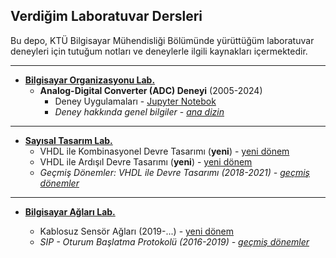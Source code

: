 ## Verdiğim Laboratuvar Dersleri
Bu depo, KTÜ Bilgisayar Mühendisliği Bölümünde yürüttüğüm laboratuvar deneyleri için tutuğum notları ve deneylerle ilgili kaynakları içermektedir.

---

* **[Bilgisayar Organizasyonu Lab.](1_computer_org_lab/)**
  * **Analog-Digital Converter (ADC) Deneyi** (2005-2024)
    * Deney Uygulamaları - [Jupyter Notebok](1_computer_org_lab/adc/analog_digital_converter(ADC).ipynb)
    * _Deney hakkında genel bilgiler_ - [_ana dizin_](1_computer_org_lab/adc/)

---

* **[Sayısal Tasarım Lab.](0_logic_design_lab/)**
  * VHDL ile Kombinasyonel Devre Tasarımı (**yeni**) - [yeni dönem][vhdl02]
  * VHDL ile Ardışıl Devre Tasarımı (**yeni**) - [yeni dönem][vhdl03]
  * _Geçmiş Dönemler: VHDL ile Devre Tasarımı (2018-2021) - [geçmiş dönemler][vhdl01]_
---

* **[Bilgisayar Ağları Lab.](2_computer_networks_lab/)**
  * Kablosuz Sensör Ağları (2019-...) - [yeni dönem][aglab02]
  * _SIP - Oturum Başlatma Protokolü (2016-2019) - [geçmiş dönemler][aglab01]_

  [vhdl01]: 0_logic_design_lab/_vhdl_ile_devre_tasarimi/readme.md
  [vhdl02]: 0_logic_design_lab/1_vhdl_ile_kombinasyonel_devre_tasarimi/readme.md
  [vhdl03]: 0_logic_design_lab/2_vhdl_ile_ardisil_devre_tasarimi/readme.md
  [aglab01]: 2_computer_networks_lab/5_Session_Initiation_Protokol-SIP/readme.md
  [aglab02]: 2_computer_networks_lab/2_Wireless_Sensor_Networks/readme.md
